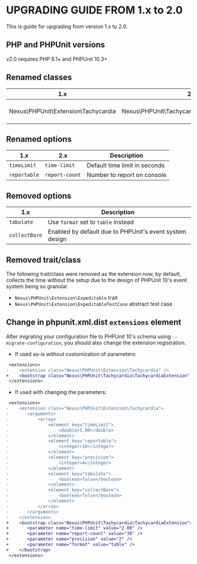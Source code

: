 # UPGRADING GUIDE FROM 1.x to 2.0

This is guide for upgrading from version 1.x to 2.0.

## PHP and PHPUnit versions

v2.0 requires PHP 8.1+ and PHPUnit 10.3+

## Renamed classes

| 1.x                                 | 2.x                                            | Description         |
|-------------------------------------|------------------------------------------------|---------------------|
| Nexus\PHPUnit\Extension\Tachycardia | Nexus\PHPUnit\Tachycardia\TachycardiaExtension | The extension class |

## Renamed options

| 1.x          | 2.x            | Description                   |
|--------------|----------------|-------------------------------|
| `timeLimit`  | `time-limit`   | Default time limit in seconds |
| `reportable` | `report-count` | Number to report on console   |

## Removed options

| 1.x           | Description                                             |
|---------------|---------------------------------------------------------|
| `tabulate`    | Use `format` set to `table` instead                     |
| `collectBare` | Enabled by default due to PHPUnit's event system design |

## Removed trait/class

The following trait/class were removed as the extension now, by default, collects the time without the setup
due to the design of PHPUnit 10's event system being so granular.

- `Nexus\PHPUnit\Extension\Expeditable` trait
- `Nexus\PHPUnit\Extension\ExpeditableTestCase` abstract test case

## Change in phpunit.xml.dist `extensions` element

After migrating your configuration file to PHPUnit 10's schema using `--migrate-configuration`, you should also
change the extension registration.

- If used as-is without customization of parameters:
```diff
 <extensions>
-    <extension class="Nexus\PHPUnit\Extension\Tachycardia" />
+    <bootstrap class="Nexus\PHPUnit\Tachycardia\TachycardiaExtension" />
 </extensions>

```

- If used with changing the parameters:
```diff
 <extensions>
-    <extension class="Nexus\PHPUnit\Extension\Tachycardia">
-       <arguments>
-           <array>
-               <element key="timeLimit">
-                   <double>1.00</double>
-               </element>
-               <element key="reportable">
-                   <integer>10</integer>
-               </element>
-               <element key="precision">
-                   <integer>4</integer>
-               </element>
-               <element key="tabulate">
-                   <boolean>false</boolean>
-               </element>
-               <element key="collectBare">
-                   <boolean>false</boolean>
-               </element>
-           </array>
-       </arguments>
-    </extension>
+    <bootstrap class="Nexus\PHPUnit\Tachycardia\TachycardiaExtension">
+       <parameter name="time-limit" value="2.00" />
+       <parameter name="report-count" value="30" />
+       <parameter name="precision" value="2" />
+       <parameter name="format" value="table" />
+    </bootstrap>
 </extensions>

```
